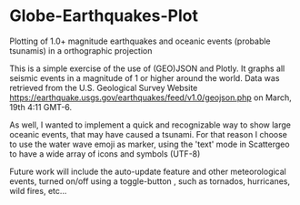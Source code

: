 # Globe-Earthquakes-Plot
Plotting of 1.0+ magnitude earthquakes and oceanic events (probable tsunamis) in a orthographic projection

This is a simple exercise of the use of (GEO)JSON and Plotly. It graphs all seismic events in a magnitude of 1 or higher around the world. Data was retrieved from the U.S. Geological Survey Website https://earthquake.usgs.gov/earthquakes/feed/v1.0/geojson.php on March, 19th 4:11 GMT-6. 

As well, I wanted to implement a quick and recognizable way to show large oceanic events, that may have caused a tsunami. For that reason I choose to use the water wave emoji as marker, using the 'text' mode in  Scattergeo to have a wide array of icons and symbols (UTF-8)

Future work will include the auto-update feature and other meteorological events, turned on/off using a toggle-button , such as tornados, hurricanes, wild fires, etc...

